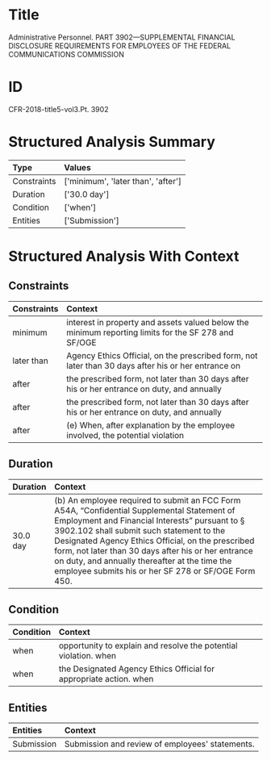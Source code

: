 # Title

 Administrative Personnel. PART 3902—SUPPLEMENTAL FINANCIAL DISCLOSURE REQUIREMENTS FOR EMPLOYEES OF THE FEDERAL COMMUNICATIONS COMMISSION


# ID

 CFR-2018-title5-vol3.Pt. 3902


# Structured Analysis Summary

| Type        | Values                             |
|:------------|:-----------------------------------|
| Constraints | ['minimum', 'later than', 'after'] |
| Duration    | ['30.0 day']                       |
| Condition   | ['when']                           |
| Entities    | ['Submission']                     |


# Structured Analysis With Context

 


## Constraints

| Constraints   | Context                                                                                             |
|:--------------|:----------------------------------------------------------------------------------------------------|
| minimum       | interest in property and assets valued below the minimum reporting limits for the SF 278 and SF/OGE |
| later than    | Agency Ethics Official, on the prescribed form, not later than 30 days after his or her entrance on |
| after         | the prescribed form, not later than 30 days after his or her entrance on duty, and annually         |
| after         | the prescribed form, not later than 30 days after his or her entrance on duty, and annually         |
| after         | (e) When,  after explanation by the employee involved, the potential violation                      |


## Duration

| Duration   | Context                                                                                                                                                                                                                                                                                                                                                                                                                               |
|:-----------|:--------------------------------------------------------------------------------------------------------------------------------------------------------------------------------------------------------------------------------------------------------------------------------------------------------------------------------------------------------------------------------------------------------------------------------------|
| 30.0 day   | (b) An employee required to submit an FCC Form A54A, &#8220;Confidential Supplemental Statement of Employment and Financial Interests&#8221; pursuant to &#167;&#8201;3902.102 shall submit such statement to the Designated Agency Ethics Official, on the prescribed form, not later than 30 days after his or her entrance on duty, and annually thereafter at the time the employee submits his or her SF 278 or SF/OGE Form 450. |


## Condition

| Condition   | Context                                                            |
|:------------|:-------------------------------------------------------------------|
| when        | opportunity to explain and resolve the potential violation. when   |
| when        | the Designated Agency Ethics Official for appropriate action. when |


## Entities

| Entities   | Context                                          |
|:-----------|:-------------------------------------------------|
| Submission | Submission  and review of employees' statements. |



